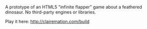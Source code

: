 A prototype of an HTML5 "infinite flapper" game about a feathered dinosaur. No third-party engines or libraries.

Play it here: http://clairemation.com/build
